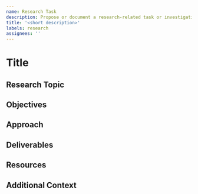 ```yaml
---
name: Research Task
description: Propose or document a research-related task or investigation
title: '<short description>'
labels: research
assignees: ''
---
```


# Title
<!-- research: short topic -->

## Research Topic
<!-- Describe the research question, topic, or area to be investigated. -->

## Objectives
<!-- List the goals or objectives of this research task. -->

## Approach
<!-- Outline the proposed methodology or steps for the research. -->

## Deliverables
<!-- Describe the expected results or deliverables. -->

## Resources
<!-- List any resources, references, or materials needed. -->

## Additional Context
<!-- Add any other context or information about the research task here. -->
